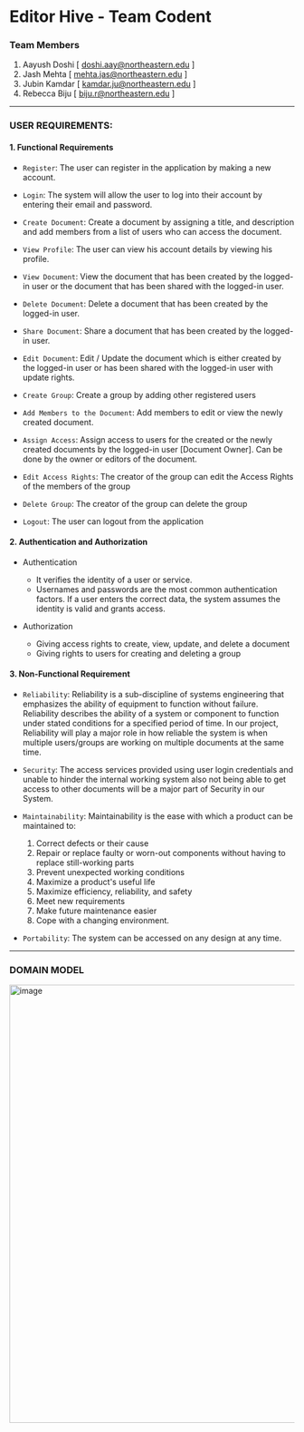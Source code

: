# Editor Hive - Team Codent

### Team Members
1. Aayush Doshi [ doshi.aay@northeastern.edu ]
2. Jash Mehta [ mehta.jas@northeastern.edu ]
3. Jubin Kamdar [ kamdar.ju@northeastern.edu ]
4. Rebecca Biju [ biju.r@northeastern.edu ]
---
### USER REQUIREMENTS:

#### 1. Functional Requirements

- `Register`: The user can register in the application by making a new account.


- `Login`: The system will allow the user to log into their account by entering their email and password.

- `Create Document`: Create a document by assigning a title, and description and add members from a list of users who can access the document.

- `View Profile`: The user can view his account details by viewing his profile.

- `View Document`: View the document that has been created by the logged-in user or the document that has been shared with the logged-in user.

- `Delete Document`: Delete a document that has been created by the logged-in user.

- `Share Document`: Share a document that has been created by the logged-in user.

- `Edit Document`: Edit / Update the document which is either created by the logged-in user or has been shared with the logged-in user with update rights.

- `Create Group`: Create a group by adding other registered users

- `Add Members to the Document`: Add members to edit or view the newly created document.

- `Assign Access`: Assign access to users for the created or the newly created documents by the logged-in user [Document Owner]. Can be done by the owner or editors of the document.

- `Edit Access Rights`: The creator of the group can edit the Access Rights of the members of the group

- `Delete Group`: The creator of the group can delete the group

- `Logout`: The user can logout from the application

#### 2. Authentication and Authorization

- Authentication 
  - It verifies the identity of a user or service.
  - Usernames and passwords are the most common authentication factors. If a user enters the correct data, the system assumes the identity is valid and grants access.

- Authorization
  - Giving access rights to create, view, update, and delete a document
  - Giving rights to users for creating and deleting a group
  
#### 3. Non-Functional Requirement

- `Reliability`: Reliability is a sub-discipline of systems engineering that emphasizes the ability of equipment to function without failure. Reliability describes the ability of a system or component to function under stated conditions for a specified period of time. In our project, Reliability will play a major role in how reliable the system is when multiple users/groups are working on multiple documents at the same time.

- `Security`: The access services provided using user login credentials and unable to hinder the internal working system also not being able to get access to other documents will be a major part of Security in our System.

- `Maintainability`: Maintainability is the ease with which a product can be maintained to:
  1. Correct defects or their cause
  2. Repair or replace faulty or worn-out components without having to replace still-working parts
  3. Prevent unexpected working conditions
  4. Maximize a product's useful life
  5. Maximize efficiency, reliability, and safety
  6. Meet new requirements
  7. Make future maintenance easier
  8. Cope with a changing environment.

- `Portability`: The system can be accessed on any design at any time.
---
### DOMAIN MODEL
<img width="773" alt="image" src="https://user-images.githubusercontent.com/113070179/199333263-b5adc2be-2811-454a-a3a9-6f1a86023074.png">

